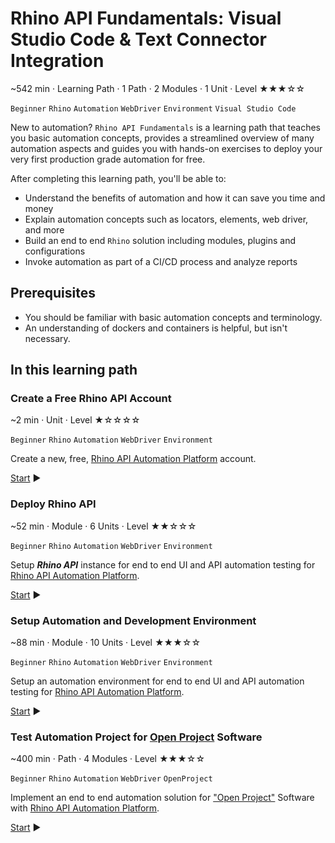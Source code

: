 # Rhino API Fundamentals: Visual Studio Code & Text Connector Integration

~542 min · Learning Path · 1 Path · 2 Modules · 1 Unit · Level ★★★☆☆

`Beginner` `Rhino` `Automation` `WebDriver` `Environment` `Visual Studio Code`  

New to automation? `Rhino API Fundamentals` is a learning path that teaches you basic automation concepts, provides
a streamlined overview of many automation aspects and guides you with hands-on exercises to deploy your very first
production grade automation for free.  

After completing this learning path, you'll be able to:

* Understand the benefits of automation and how it can save you time and money
* Explain automation concepts such as locators, elements, web driver, and more
* Build an end to end `Rhino` solution including modules, plugins and configurations
* Invoke automation as part of a CI/CD process and analyze reports

## Prerequisites

* You should be familiar with basic automation concepts and terminology.
* An understanding of dockers and containers is helpful, but isn't necessary.

## In this learning path

### Create a Free Rhino API Account

~2 min · Unit · Level ★☆☆☆☆

`Beginner` `Rhino` `Automation` `WebDriver` `Environment`

Create a new, free, [Rhino API Automation Platform](https://github.com/savanna-projects/rhino-agent) account.

[Start](./Unit.CreateRhinoAccount.md) :arrow_forward:

### Deploy Rhino API

~52 min · Module · 6 Units · Level ★★☆☆☆

`Beginner` `Rhino` `Automation` `WebDriver` `Environment`

Setup _**Rhino API**_ instance for end to end UI and API automation testing for [Rhino API Automation Platform](https://github.com/savanna-projects/rhino-agent).

[Start](./Module.DeployRhinoApi/00.Module.md) :arrow_forward:

### Setup Automation and Development Environment

~88 min · Module · 10 Units · Level ★★★☆☆

`Beginner` `Rhino` `Automation` `WebDriver` `Environment`

Setup an automation environment for end to end UI and API automation testing for [Rhino API Automation Platform](https://github.com/savanna-projects/rhino-agent).

[Start](./Module.SetupEnvironment/00.Module.md) :arrow_forward:

### Test Automation Project for [Open Project](https://www.openproject.org) Software

~400 min · Path · 4 Modules · Level ★★★☆☆

`Beginner` `Rhino` `Automation` `WebDriver` `OpenProject`

Implement an end to end automation solution for ["Open Project"](https://www.openproject.org) Software with [Rhino API Automation Platform](https://github.com/savanna-projects/rhino-agent).

[Start](./Path.OpenProject/Path.AutomationForOpenProject.md) :arrow_forward:
